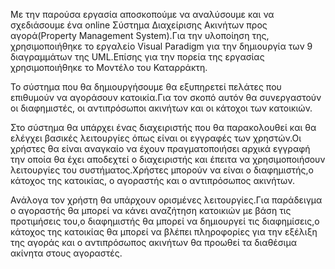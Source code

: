  Με την παρούσα εργασία αποσκοπούμε να αναλύσουμε και να σχεδιάσουμε ένα 
online Σύστημα Διαχείρισης Ακινήτων προς αγορά(Property Management System).Για 
την υλοποίηση της, χρησιμοποιήθηκε το εργαλείο Visual Paradigm για την δημιουργία
των 9 διαγραμμάτων της UML.Επίσης για την πορεία της εργασίας χρησιμοποιήθηκε το
Μοντέλο του Καταρράκτη.

Το σύστημα που θα δημιουργήσουμε θα εξυπηρετεί πελάτες που
επιθυμούν να αγοράσουν κατοικία.Για τον σκοπό αυτόν θα συνεργαστούν οι διαφημιστές,
οι αντιπρόσωποι ακινήτων και οι κάτοχοι των κατοικιών.

Στο σύστημα θα υπάρχει ένας διαχειριστής που θα παρακολουθεί και θα ελέγχει 
βασικές λειτουργίες όπως είναι οι εγγραφές των χρηστών.Οι χρήστες θα είναι αναγκαίο 
να έχουν πραγματοποιήσει αρχικά εγγραφή την οποία θα έχει αποδεχτεί ο διαχειριστής 
και έπειτα να χρησιμοποιήσουν λειτουργίες του συστήματος.Χρήστες μπορούν να είναι ο
διαφημιστής,ο κάτοχος της κατοικίας, ο αγοραστής και ο αντιπρόσωπος 
ακινήτων.

Ανάλογα τον χρήστη θα υπάρχουν ορισμένες λειτουργίες.Για παράδειγμα ο 
αγοραστής θα μπορεί να κάνει αναζήτηση κατοικιών με βάση τις προτιμήσεις του,ο 
διαφημιστής θα μπορεί να δημιουργεί τις διαφημίσεις,ο κάτοχος της κατοικίας θα μπορεί
να βλέπει πληροφορίες για την εξέλιξη της αγοράς και ο αντιπρόσωπος ακινήτων θα 
προωθεί τα διαθέσιμα ακίνητα στους αγοραστές.
